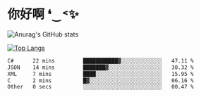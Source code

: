 # 你好啊 ❛‿˂✨

![Anurag's GitHub stats](https://github-readme-stats.vercel.app/api?username=ZombieFly&count_private=true&show_icons=true)

[![Top Langs](https://github-readme-stats.vercel.app/api/top-langs/?username=ZombieFly&layout=compact&count_private=true&hide=Ruby,makefile)](https://github.com/anuraghazra/github-readme-stats)

<!--START_SECTION:waka-->

```txt
C#      22 mins         ███████████▓░░░░░░░░░░░░░   47.11 %
JSON    14 mins         ███████▓░░░░░░░░░░░░░░░░░   30.32 %
XML     7 mins          ████░░░░░░░░░░░░░░░░░░░░░   15.95 %
C       2 mins          █▓░░░░░░░░░░░░░░░░░░░░░░░   06.16 %
Other   0 secs          ░░░░░░░░░░░░░░░░░░░░░░░░░   00.47 %
```

<!--END_SECTION:waka-->
